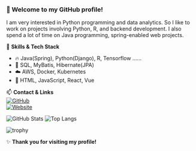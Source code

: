 ### 👋 Welcome to my GitHub profile!

I am very interested in Python programming and data analytics.
So I like to work on projects involving Python, R, and backend development.
I also spend a lot of time on Java programming, spring-enabled web projects.

🌱 **Skills & Tech Stack**  
- 🔥 Java(Spring), Python(Django), R, Tensorflow ......  
- 💾 SQL, MyBatis, Hibernate(JPA)  
- ☁️ AWS, Docker, Kubernetes  
- 🎨 HTML, JavaScript, React, Vue  

📫 **Contact & Links**  
[![GitHub](https://img.shields.io/badge/GitHub-pykwon-blue?logo=github)](https://github.com/pykwon)  
[![Website](https://img.shields.io/badge/Website-Visit-green?logo=google-chrome)](http://cafe.daum.net/flowlife)

![GitHub Stats](https://github-readme-stats.vercel.app/api?username=pykwon&show_icons=true&theme=radical)
![Top Langs](https://github-readme-stats.vercel.app/api/top-langs/?username=pykwon&layout=compact)

![trophy](https://github-profile-trophy.vercel.app/?username=pykwon&theme=onedark)

✨ **Thank you for visiting my profile!**
